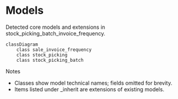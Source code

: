 # Models

Detected core models and extensions in stock_picking_batch_invoice_frequency.

```mermaid
classDiagram
    class sale_invoice_frequency
    class stock_picking
    class stock_picking_batch
```

Notes
- Classes show model technical names; fields omitted for brevity.
- Items listed under _inherit are extensions of existing models.
